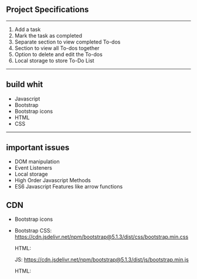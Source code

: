 ## Project Specifications

****

1. Add a task
2. Mark the task as completed
3. Separate section to view completed To-dos
4. Section to view all To-dos together
5. Option to delete and edit the To-dos
6. Local storage to store To-Do List

*****

## build whit

* Javascript
* Bootstrap
* Bootstrap icons
* HTML
* CSS

******

## important issues

* DOM manipulation
* Event Listeners
* Local storage
* High Order Javascript Methods
* ES6 Javascript Features like arrow functions

## CDN

* Bootstrap icons
  <link rel="stylesheet" href="https://cdn.jsdelivr.net/npm/bootstrap-icons@1.3.0/font/bootstrap-icons.css">

* Bootstrap
    CSS: 
    https://cdn.jsdelivr.net/npm/bootstrap@5.1.3/dist/css/bootstrap.min.css

    HTML:
    <link rel="stylesheet" href="https://cdn.jsdelivr.net/npm/bootstrap@5.1.3/dist/css/bootstrap.min.css" integrity="sha384-1BmE4kWBq78iYhFldvKuhfTAU6auU8tT94WrHftjDbrCEXSU1oBoqyl2QvZ6jIW3" crossorigin="anonymous">

    JS:
    https://cdn.jsdelivr.net/npm/bootstrap@5.1.3/dist/js/bootstrap.min.js

    HTML:
    <script src="https://cdn.jsdelivr.net/npm/bootstrap@5.1.3/dist/js/bootstrap.min.js" integrity="sha384-QJHtvGhmr9XOIpI6YVutG+2QOK9T+ZnN4kzFN1RtK3zEFEIsxhlmWl5/YESvpZ13" crossorigin="anonymous"></script>
